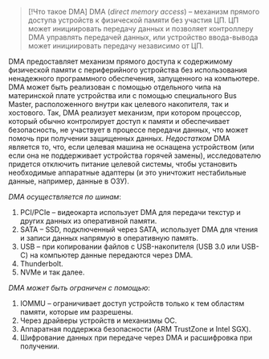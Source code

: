 > [!Что такое DMA]
> DMA (_direct memory access_) – механизм прямого доступа устройств к физической памяти без участия ЦП. ЦП может инициировать передачу данных и позволяет контроллеру DMA управлять передачей данных, или устройство ввода-вывода может инициировать передачу независимо от ЦП.

DMA предоставляет механизм прямого доступа к содержимому физической памяти с периферийного устройства без использования ненадежного программного обеспечения, запущенного на компьютере. DMA может быть реализован с помощью отдельного чипа на материнской плате устройства или с помощью специального Bus Master, расположенного внутри как целевого накопителя, так и хостового. Так, DMA реализует механизм, при котором процессор, который обычно контролирует доступ к памяти и обеспечивает безопасность, не участвует в процессе передачи данных, что может помочь при получении защищенных данных.
_Недостатком_ DMA является то, что, если целевая машина не оснащена устройством (или если она не поддерживает устройства горячей замены), исследователю придется отключить питание целевой системы, чтобы установить необходимые аппаратные адаптеры (и это уничтожит нестабильные данные, например, данные в ОЗУ).

_DMA осуществляется по шинам_:
1. PCI/PCIe – видеокарта использует DMA для передачи текстур и других данных из оперативной памяти.
2. SATA – SSD, подключенный через SATA, использует DMA для чтения и записи данных напрямую в оперативную память.
3. USB – при копировании файлов с USB-накопителя (USB 3.0 или USB-C) на компьютер данные передаются через DMA.
4. Thunderbolt.
5. NVMe и так далее.

_DMA может быть ограничен с помощью_:
1. IOMMU – ограничивает доступ устройств только к тем областям памяти, которые им разрешены.
2. Через драйверы устройств и механизмы OC.
3. Аппаратная поддержка безопасности (ARM TrustZone и Intel SGX).
4. Шифрование данных при передаче через DMA и расшифровка при получении.